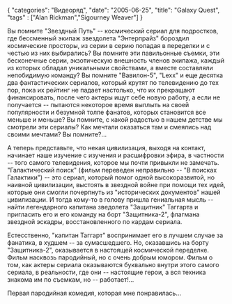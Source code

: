 {
   "categories": "Видеоряд",
   "date": "2005-06-25",
   "title": "Galaxy Quest",
   "tags" : ["Alan Rickman","Sigourney Weaver"]
}

Вы помните "Звездный Путь" -- космический сериал для подростков, где бессменный экипаж звездолета "Энтерпрайз" бороздил космические просторы, из серии в серию попадая в переделки и с честью из них выбирались? Вы помните эти павильонные съемки, эти бесконечные серии, экзотическую внешность членов экипажа, каждый из которых обладал уникальными свойствами, а вместе составляли непобидимую команду? Вы помните "Вавилон-5", "Lexx" и еще десятка два фантастических сериалов, который крутят по телевидению до тех пор, пока их рейтинг не падает настолько, что их прекращают финансировать, после чего актеры ищут себе новую работу, а если не получается -- пытаются некоторое время выплыть на своей популярности и безумной толпе фанатов, которых становится все меньше и меньше? Вы помните, с какой радостью в нашем детстве мы смотрели эти сериалы? Как мечтали оказаться там и смеялись над своими мечтами? Вы помните?...

А теперь представьте, что некая цивилизация, выходя на контакт, начинает наше изучение с изучения и расшифровки эфира, в частности -- того самого телевидения, которое мы почти привыкли не замечать. "Галактический поиск" (фильм переведен неправильно -- "В поисках Галактики") -- это сериал, который помог одной высокоразвитой, но наивной цивилизации, выстоять в звездной войне при помощи тех идей, которые они смогли почерпнуть из "исторических документов" нашей цивилизации. И тогда кому-то в голову пришла гениальная мысль -- найти легендарного капитана зведолета "Защитник" Таггарта и пригласить его и его команду на борт "Защитника-2", флагмана звездной эскадры, восстановленного по кардам сериала.

Естесственно, "капитан Таггарт" воспринимает его в лучшем случае за фанатика, в худшем -- за сумасшедшего. Но, оказавшись на борту "Защитника-2", оказывается в настоящей космической переделке. Фильм насквозь пародийный, но с очень добрым юмором. Фильм о том, как актеры сериала оказываются буквально внутри этого самого сериала, в реальности, где они -- настоящие герои, а вся техника знакома им по съемкам, но -- работает!...

Первая пародийная комедия, которая мне понравилась...
